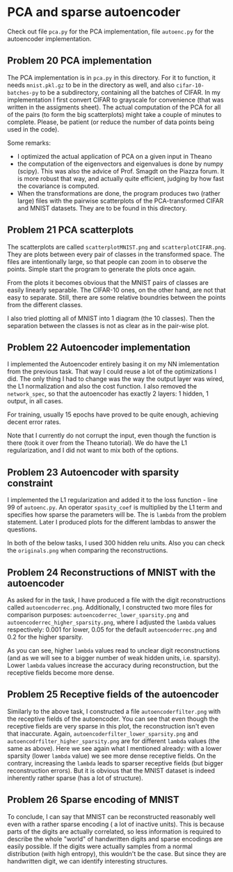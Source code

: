 # PCA and sparse autoencoder

Check out file `pca.py` for the PCA implementation, file `autoenc.py` for the autoencoder implementation.

## Problem 20 PCA implementation
The PCA implementation is in `pca.py` in this directory. For it to function, it needs `mnist.pkl.gz` to be in the directory as well, and also `cifar-10-batches-py` to be a subdirectory, containing all the batches of CIFAR.
In my implementation I first convert CIFAR to grayscale for convenience (that was written in the assigments sheet).
The actual computation of the PCA for all of the pairs (to form the big scatterplots) might take a couple of minutes to complete. Please, be patient (or reduce the number of data points being used in the code).

Some remarks:
 - I optimized the actual application of PCA on a given input in Theano
 - the computation of the eigenvectors and eigenvalues is done by numpy (scipy). This was also the advice of Prof. Smagdt on the Piazza forum. It is more robust that way, and actually quite efficient, judging by how fast the covariance is computed.
 - When the transformations are done, the program produces two (rather large) files with the pairwise scatterplots of the PCA-transformed CIFAR and MNIST datasets. They are to be found in this directory.

## Problem 21 PCA scatterplots
The scatterplots are called `scatterplotMNIST.png` and `scatterplotCIFAR.png`. They are plots between every pair of classes in the transformed space. The files are intentionally large, so that people can zoom in to observe the points. Simple start the program to generate the plots once again.

From the plots it becomes obvious that the MNIST pairs of classes are easily linearly separable. The CIFAR-10 ones, on the other hand, are not that easy to separate. Still, there are some relative boundries between the points from the different classes.

I also tried plotting all of MNIST into 1 diagram (the 10 classes). Then the separation between the classes is not as clear as in the pair-wise plot.

## Problem 22 Autoencoder implementation
I implemented the Autoencoder entirely basing it on my NN imlementation from the previous task. That way I could reuse a lot of the optimizations I did. The only thing I had to change was the way the output layer was wired, the L1 normalization and also the cost function. I also removed the `network_spec`, so that the autoencoder has exactly 2 layers: 1 hidden, 1 output, in all cases.

For training, usually 15 epochs have proved to be quite enough, achieving decent error rates.

Note that I currently do not corrupt the input, even though the function is there (took it over from the Theano tutorial). We do have the L1 regularization, and I did not want to mix both of the options.

## Problem 23 Autoencoder with sparsity constraint
I implemented the L1 regularization and added it to the loss function - line 99 of `autoenc.py`. An operator `spasity_coef` is multiplied by the L1 term and specifies how sparse the parameters will be. The is `lambda` from the problem statement. Later I produced plots for the different lambdas to answer the questions.

In both of the below tasks, I used 300 hidden relu units.
Also you can check the `originals.png` when comparing the reconstructions.

## Problem 24 Reconstructions of MNIST with the autoencoder
As asked for in the task, I have produced a file with the digit reconstructions called `autoencoderrec.png`. Additionally, I constructed two more files for comparison purposes: `autoencoderrec_lower_sparsity.png` and `autoencoderrec_higher_sparsity.png`, where I adjusted the `lambda` values respectively: 0.001 for lower, 0.05 for the default `autoencoderrec.png` and 0.2 for the higher sparsity.

As you can see, higher `lambda` values read to unclear digit reconstructions (and as we will see to a bigger number of weak hidden units, i.e. sparsity). Lower `lambda` values increase the accuracy during reconstruction, but the receptive fields become more dense.

## Problem 25 Receptive fields of the autoencoder
Similarly to the above task, I constructed a file `autoencoderfilter.png` with the receptive fields of the autoencoder. You can see that even though the receptive fields are very sparse in this plot, the reconstruction isn't even that inaccurate. Again, `autoencoderfilter_lower_sparsity.png` and `autoencodrfilter_higher_sparsity.png` are for different `lambda` values (the same as above).
Here we see again what I mentioned already: with a lower sparsity (lower `lambda` value) we see more dense receptive fields. On the contrary, increasing the `lambda` leads to sparser receptive fields (but bigger reconstruction errors). But it is obvious that the MNIST dataset is indeed inherently rather sparse (has a lot of structure).

## Problem 26 Sparse encoding of MNIST
To conclude, I can say that MNIST can be reconstructed reasonably well even with a rather sparse encoding ( a lot of inactive units). This is because parts of the digits are actually correlated, so less information is required to describe the whole "world" of handwritten digits and sparse encodings are easily possible. If the digits were actually samples from a normal distribution (with high entropy), this wouldn't be the case. But since they are handwritten digit, we can identify interesting structures.
